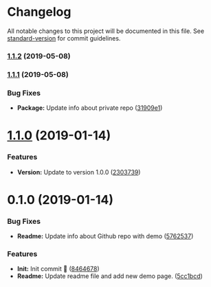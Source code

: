 # Changelog

All notable changes to this project will be documented in this file. See [standard-version](https://github.com/conventional-changelog/standard-version) for commit guidelines.

### [1.1.2](https://github.com/ambus/matNavBarPagination/compare/v1.1.1...v1.1.2) (2019-05-08)



### [1.1.1](https://github.com/ambus/matNavBarPagination/compare/v1.1.0...v1.1.1) (2019-05-08)


### Bug Fixes

* **Package:** Update info about private repo ([31909e1](https://github.com/ambus/matNavBarPagination/commit/31909e1))



<a name="1.1.0"></a>
# [1.1.0](https://github.com/ambus/matNavBarPagination/compare/v0.1.0...v1.1.0) (2019-01-14)


### Features

* **Version:** Update to version 1.0.0 ([2303739](https://github.com/ambus/matNavBarPagination/commit/2303739))



<a name="0.1.0"></a>
# 0.1.0 (2019-01-14)


### Bug Fixes

* **Readme:** Update info about Github repo with demo ([5762537](https://github.com/ambus/matNavBarPagination/commit/5762537))


### Features

* **Init:** Init commit 🎉 ([8464678](https://github.com/ambus/matNavBarPagination/commit/8464678))
* **Readme:** Update readme file and add new demo page. ([5cc1bcd](https://github.com/ambus/matNavBarPagination/commit/5cc1bcd))

